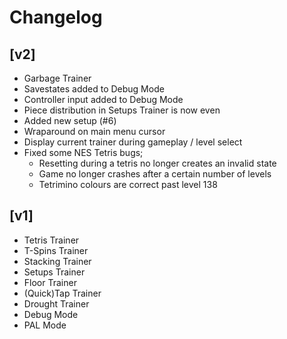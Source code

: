# Changelog

## [v2]
- Garbage Trainer
- Savestates added to Debug Mode
- Controller input added to Debug Mode
- Piece distribution in Setups Trainer is now even
- Added new setup (#6)
- Wraparound on main menu cursor
- Display current trainer during gameplay / level select
- Fixed some NES Tetris bugs;
    - Resetting during a tetris no longer creates an invalid state
    - Game no longer crashes after a certain number of levels
    - Tetrimino colours are correct past level 138

## [v1]
- Tetris Trainer
- T-Spins Trainer
- Stacking Trainer
- Setups Trainer
- Floor Trainer
- (Quick)Tap Trainer
- Drought Trainer
- Debug Mode
- PAL Mode
